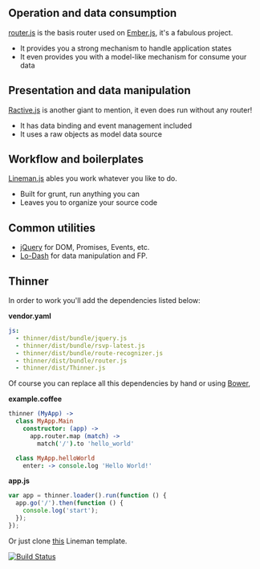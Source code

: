 ## Operation and data consumption

[router.js](https://github.com/tildeio/router.js) is the basis router used on [Ember.js](http://emberjs.com/), it's a fabulous project.

  - It provides you a strong mechanism to handle application states
  - It even provides you with a model-like mechanism for consume your data

## Presentation and data manipulation

[Ractive.js](http://ractivejs.org/) is another giant to mention, it even does run without any router!

  - It has data binding and event management included
  - It uses a raw objects as model data source

## Workflow and boilerplates

[Lineman.js](http://linemanjs.com/) ables you work whatever you like to do.

  - Built for grunt, run anything you can
  - Leaves you to organize your source code

## Common utilities

  - [jQuery](http://jquery.com/) for DOM, Promises, Events, etc.
  - [Lo-Dash](http://lodash.com) for data manipulation and FP.

## Thinner

In order to work you'll add the dependencies listed below:

**vendor.yaml**

```yaml
js:
  - thinner/dist/bundle/jquery.js
  - thinner/dist/bundle/rsvp-latest.js
  - thinner/dist/bundle/route-recognizer.js
  - thinner/dist/bundle/router.js
  - thinner/dist/Thinner.js
```

Of course you can replace all this dependencies by hand or using [Bower](http://bower.com/),

**example.coffee**

```coffeescript
thinner (MyApp) ->
  class MyApp.Main
    constructor: (app) ->
      app.router.map (match) ->
        match('/').to 'hello_world'

  class MyApp.helloWorld
    enter: -> console.log 'Hello World!'
```

**app.js**

```javascript
var app = thinner.loader().run(function () {
  app.go('/').then(function () {
    console.log('start');
  });
});
```

Or just clone [this](https://github.com/pateketrueke/lineman-template) Lineman template.

[![Build Status](https://travis-ci.org/pateketrueke/thinner.png)](https://travis-ci.org/pateketrueke/thinner)
